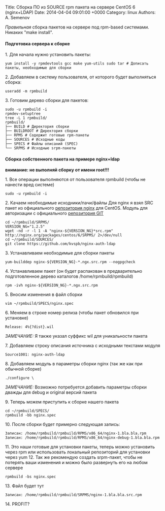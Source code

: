 Title: Сборка ПО из SOURCE rpm пакета на сервере CentOS 6 (nginx+LDAP)
Date: 2014-04-04 09:01:00 +0000
Category: linux
Authors: A. Semenov

_Правильная_ сборка пакетов на сервере под rpm-based системами. Никаких "make install".  

#### Подготовка сервера к сборке

1\. Для начала нужно установить пакеты:

    yum install -y rpmdevtools gcc make yum-utils sudo tar # Дописать пакеты, необходимые для сборки

2\. Добавляем в систему пользователя, от которого будет выполняться сборка:

    useradd -m rpmbuild

3\. Готовим дерево сборки для пакетов:

    sudo -u rpmbuild -i
    rpmdev-setuptree
    tree -L 1 rpmbuild/
    rpmbuild/
    ├── BUILD # Директория сборки
    ├── BUILDROOT # Директория сборки
    ├── RPMS # Содержит готовые rpm-пакеты
    ├── SOURCES # Исходные коды
    ├── SPECS # Файлы описаний (SPEC)
    └── SRPMS # Исходные srpm-пакеты

#### Сборка собственного пакета на примере nginx+ldap

**внимание: не выполняй сборку от имени root!!!**

1\. Все операции выполняются от пользователя rpmbuild (чтобы не нанести вред системе)

    sudo -u rpmbuild -i 

2\. Качаем необходимые исходники/пачи/файлы
    Для nginx я взял SRC пакет из официального 
    [репозитория nginx](http://wiki.nginx.org/Install#Official_Red_Hat.2FCentOS_packages) для CentOS. 
    Модуль для авторизации с официального [репозитория GIT](https://github.com/kvspb/nginx-auth-ldap) 

    cd ~/rpmbuild/SRPMS/
    VERSION_NG="1.2.5"
    wget -nd -r -l 1 -A "nginx-${VERSION_NG}*src.rpm"  http://nginx.org/packages/centos/6/SRPMS/ 2>/dev/null
    cd ~/rpmbuild/SOURCES/
    git clone https://github.com/kvspb/nginx-auth-ldap 

3\. Устанавливаем необходимые для сборки пакеты

    yum-builddep nginx-${VERSION_NG}-*.ngx.src.rpm --nogpgcheck 

4\. Устанавливаем пакет (он будет распакован в предварительно подготовленное дерево 
    каталогов /home/rpmbuild/rpmbuild)

    rpm -ivh nginx-${VERSION_NG}-*.ngx.src.rpm

5\. Вносим изменения в файл сборки

    vim ~/rpmbuild/SPECS/nginx.spec

6\. Меняем в строке номер релиза (чтобы пакет обновился при установке)

    Release: 4%{?dist}.wil

_ЗАМЕЧАНИЕ:_ Я также указал суффикс wil для уникальности пакета 

7\. Добавляем строку описания источника с исходными текстами модуля

    Source1001: nginx-auth-ldap

8\. Добавляем модуль в параметры сборки nginx (так же как при обычной сборке)

    ./configure \

_ЗАМЕЧАНИЕ:_ Возможно потребуется добавить параметры сборки дважды для debug и original версий пакета 

9\. Теперь можем приступить к сборке нашего пакета

    cd ~/rpmbuild/SPECS/
    rpmbuild -bb nginx.spec 

10\. После сборки будет примерно следующая запись:

    Записан: /home/rpmbuild/rpmbuild/RPMS/x86_64/nginx-1.bla.bla.rpm
    Записан: /home/rpmbuild/rpmbuild/RPMS/x86_64/nginx-debug-1.bla.bla.rpm 

11\. Это наши готовые для установки пакеты, теперь можно установить через rpm или 
     использовать локальный репозиторий для установки через yum
12\. Так же рекомендую создать srpm-пакет, чтобы не потерять ваши изменения и можно было 
     развернуть его на любом сервере

    rpmbuild -bs nginx.spec

13\. Файл будет тут

    Записан: /home/rpmbuild/rpmbuild/SRPMS/nginx-1.bla.bla.src.rpm

14\. PROFIT?

[wilful-gh]: https://github.com/wilful
[home]:    http://srv-nix.com
